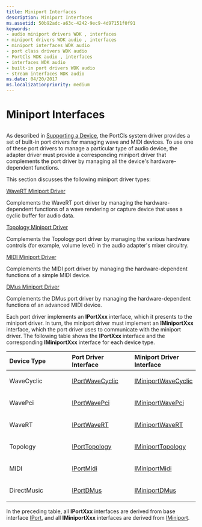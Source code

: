 ```yaml
---
title: Miniport Interfaces
description: Miniport Interfaces
ms.assetid: 50b92adc-a63c-4242-9ec9-4d97151f0f91
keywords:
- audio miniport drivers WDK , interfaces
- miniport drivers WDK audio , interfaces
- miniport interfaces WDK audio
- port class drivers WDK audio
- PortCls WDK audio , interfaces
- interfaces WDK audio
- built-in port drivers WDK audio
- stream interfaces WDK audio
ms.date: 04/20/2017
ms.localizationpriority: medium
---
```


# Miniport Interfaces


## <span id="miniport_interfaces"></span><span id="MINIPORT_INTERFACES"></span>


As described in [Supporting a Device](supporting-a-device.md), the PortCls system driver provides a set of built-in port drivers for managing wave and MIDI devices. To use one of these port drivers to manage a particular type of audio device, the adapter driver must provide a corresponding miniport driver that complements the port driver by managing all the device's hardware-dependent functions.

This section discusses the following miniport driver types:

[WaveRT Miniport Driver](wavert-miniport-driver.md)

Complements the WaveRT port driver by managing the hardware-dependent functions of a wave rendering or capture device that uses a cyclic buffer for audio data.

[Topology Miniport Driver](topology-miniport-driver.md)

Complements the Topology port driver by managing the various hardware controls (for example, volume level) in the audio adapter's mixer circuitry.

[MIDI Miniport Driver](midi-miniport-driver.md)

Complements the MIDI port driver by managing the hardware-dependent functions of a simple MIDI device.

[DMus Miniport Driver](dmus-miniport-driver.md)

Complements the DMus port driver by managing the hardware-dependent functions of an advanced MIDI device.

Each port driver implements an **IPortXxx** interface, which it presents to the miniport driver. In turn, the miniport driver must implement an **IMiniportXxx** interface, which the port driver uses to communicate with the miniport driver. The following table shows the **IPortXxx** interface and the corresponding **IMiniportXxx** interface for each device type.

<table>
<colgroup>
<col width="33%" />
<col width="33%" />
<col width="33%" />
</colgroup>
<thead>
<tr class="header">
<th align="left">Device Type</th>
<th align="left">Port Driver Interface</th>
<th align="left">Miniport Driver Interface</th>
</tr>
</thead>
<tbody>
<tr class="odd">
<td align="left"><p>WaveCyclic</p></td>
<td align="left"><p><a href="https://msdn.microsoft.com/library/windows/hardware/ff536899" data-raw-source="[IPortWaveCyclic](https://msdn.microsoft.com/library/windows/hardware/ff536899)">IPortWaveCyclic</a></p></td>
<td align="left"><p><a href="https://msdn.microsoft.com/library/windows/hardware/ff536714" data-raw-source="[IMiniportWaveCyclic](https://msdn.microsoft.com/library/windows/hardware/ff536714)">IMiniportWaveCyclic</a></p></td>
</tr>
<tr class="even">
<td align="left"><p>WavePci</p></td>
<td align="left"><p><a href="https://msdn.microsoft.com/library/windows/hardware/ff536905" data-raw-source="[IPortWavePci](https://msdn.microsoft.com/library/windows/hardware/ff536905)">IPortWavePci</a></p></td>
<td align="left"><p><a href="https://msdn.microsoft.com/library/windows/hardware/ff536724" data-raw-source="[IMiniportWavePci](https://msdn.microsoft.com/library/windows/hardware/ff536724)">IMiniportWavePci</a></p></td>
</tr>
<tr class="odd">
<td align="left"><p>WaveRT</p></td>
<td align="left"><p><a href="https://msdn.microsoft.com/library/windows/hardware/ff536920" data-raw-source="[IPortWaveRT](https://msdn.microsoft.com/library/windows/hardware/ff536920)">IPortWaveRT</a></p></td>
<td align="left"><p><a href="https://msdn.microsoft.com/library/windows/hardware/ff536737" data-raw-source="[IMiniportWaveRT](https://msdn.microsoft.com/library/windows/hardware/ff536737)">IMiniportWaveRT</a></p></td>
</tr>
<tr class="even">
<td align="left"><p>Topology</p></td>
<td align="left"><p><a href="https://msdn.microsoft.com/library/windows/hardware/ff536896" data-raw-source="[IPortTopology](https://msdn.microsoft.com/library/windows/hardware/ff536896)">IPortTopology</a></p></td>
<td align="left"><p><a href="https://msdn.microsoft.com/library/windows/hardware/ff536712" data-raw-source="[IMiniportTopology](https://msdn.microsoft.com/library/windows/hardware/ff536712)">IMiniportTopology</a></p></td>
</tr>
<tr class="odd">
<td align="left"><p>MIDI</p></td>
<td align="left"><p><a href="https://msdn.microsoft.com/library/windows/hardware/ff536891" data-raw-source="[IPortMidi](https://msdn.microsoft.com/library/windows/hardware/ff536891)">IPortMidi</a></p></td>
<td align="left"><p><a href="https://msdn.microsoft.com/library/windows/hardware/ff536703" data-raw-source="[IMiniportMidi](https://msdn.microsoft.com/library/windows/hardware/ff536703)">IMiniportMidi</a></p></td>
</tr>
<tr class="even">
<td align="left"><p>DirectMusic</p></td>
<td align="left"><p><a href="https://msdn.microsoft.com/library/windows/hardware/ff536879" data-raw-source="[IPortDMus](https://msdn.microsoft.com/library/windows/hardware/ff536879)">IPortDMus</a></p></td>
<td align="left"><p><a href="https://msdn.microsoft.com/library/windows/hardware/ff536699" data-raw-source="[IMiniportDMus](https://msdn.microsoft.com/library/windows/hardware/ff536699)">IMiniportDMus</a></p></td>
</tr>
</tbody>
</table>

 

In the preceding table, all **IPortXxx** interfaces are derived from base interface [IPort](https://msdn.microsoft.com/library/windows/hardware/ff536842), and all **IMiniportXxx** interfaces are derived from [IMiniport](https://msdn.microsoft.com/library/windows/hardware/ff536698).

 

 




